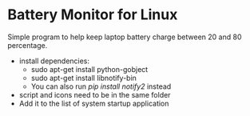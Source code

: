 # Battery Monitor for Linux
Simple program to help keep laptop battery charge between 20 and 80 percentage.
* install dependencies:
  - sudo apt-get install python-gobject
  - sudo apt-get install libnotify-bin
  - You can also run _pip install notify2_ instead
* script and icons need to be in the same folder
* Add it to the list of system startup application
